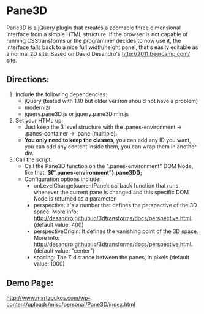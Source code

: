 Pane3D
==========

Pane3D is a jQuery plugin that creates a zoomable three dimensional interface from a simple HTML structure. If the browser is not capable of running CSStransforms or the programmer decides to now use it, the interface falls back to a nice full width/height panel, that's easily editable as a normal 2D site.
Based on David Desandro's http://2011.beercamp.com/ site.


## Directions:
1. Include the following dependencies:
	* jQuery (tested with 1.10 but older version should not have a problem)
	* modernizr
	* jquery.pane3D.js or jquery.pane3D.min.js
2. Set your HTML up:
    * Just keep the 3 level structure with the .panes-environment -> .panes-container -> .pane (multiple).
    * **You only need to keep the classes**, you can add any ID you want, you can add any content inside them, you can wrap them in another div.
3. Call the script:
	* Call the Pane3D function on the ".panes-environment" DOM Node, like that: **$(".panes-environment").pane3D();**
	* Configuration options include:
		* onLevelChange(currentPane): callback function that runs whenever the current pane is changed and this specific DOM Node is returned as a parameter
		* perspective: it's a number that defines the perspective of the 3D space. More info: http://desandro.github.io/3dtransforms/docs/perspective.html. (default value: 400)
		* perspectiveOrigin: It defines the vanishing point of the 3D space. More info: http://desandro.github.io/3dtransforms/docs/perspective.html. (default value: "center")
		* spacing: The Z distance between the panes, in pixels (default value: 1000)

## Demo Page:
http://www.martzoukos.com/wp-content/uploads/misc/personal/Pane3D/index.html